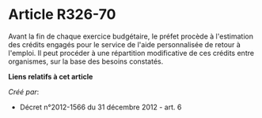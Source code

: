 # Article R326-70

Avant la fin de chaque exercice budgétaire, le préfet procède à l'estimation des crédits engagés pour le service de l'aide
personnalisée de retour à l'emploi. Il peut procéder à une répartition modificative de ces crédits entre organismes, sur la
base des besoins constatés.

**Liens relatifs à cet article**

_Créé par_:

  - Décret n°2012-1566 du 31 décembre 2012 - art. 6
